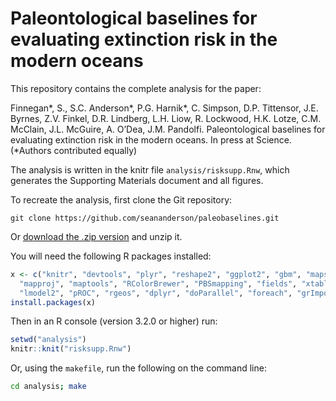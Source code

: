 # Paleontological baselines for evaluating extinction risk in the modern oceans

This repository contains the complete analysis for the paper:

Finnegan\*, S., S.C. Anderson\*, P.G. Harnik\*, C. Simpson, D.P. Tittensor, J.E. Byrnes, Z.V. Finkel, D.R. Lindberg, L.H. Liow, R. Lockwood, H.K. Lotze, C.M. McClain, J.L. McGuire, A. O’Dea, J.M. Pandolfi. Paleontological baselines for evaluating extinction risk in the modern oceans. In press at Science. (\*Authors contributed equally)

The analysis is written in the knitr file `analysis/risksupp.Rnw`, which generates the Supporting Materials document and all figures.

To recreate the analysis, first clone the Git repository:

```
git clone https://github.com/seananderson/paleobaselines.git
```

Or [download the .zip version](https://github.com/seananderson/paleobaselines/archive/master.zip) and unzip it.

You will need the following R packages installed:

```R
x <- c("knitr", "devtools", "plyr", "reshape2", "ggplot2", "gbm", "maps",
  "mapproj", "maptools", "RColorBrewer", "PBSmapping", "fields", "xtable",
  "lmodel2", "pROC", "rgeos", "dplyr", "doParallel", "foreach", "grImport")
install.packages(x)
```

Then in an R console (version 3.2.0 or higher) run:

```R
setwd("analysis")
knitr::knit("risksupp.Rnw")
```

Or, using the `makefile`, run the following on the command line:

```sh
cd analysis; make
```
